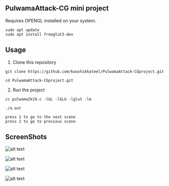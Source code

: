 ## PulwamaAttack-CG mini project

Requires OPENGL installed on your system.
```
sudo apt update
sudo apt install freeglut3-dev
```
## Usage
1. Clone this repository
```
git clone https://github.com/kaushikkateel/PulwamaAttack-CGproject.git

cd PulwamaAttack-CGproject.git
```
2. Run the project
```
cc pulwama2k19.c -lGL -lGLU -lglut -lm

./a.out

press 1 to go to the next scene 
press 2 to go to previous scene

```

## ScreenShots

![alt text](https://github.com/kaushikkateel/PulwamaAttack-CGproject/blob/master/images/2.PNG)

![alt text](https://github.com/kaushikkateel/PulwamaAttack-CGproject/blob/master/images/4.PNG)

![alt text](https://github.com/kaushikkateel/PulwamaAttack-CGproject/blob/master/images/5.png)

![alt text](https://github.com/kaushikkateel/PulwamaAttack-CGproject/blob/master/images/3.PNG)
